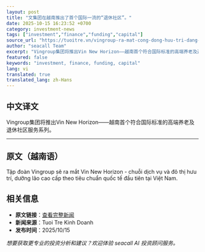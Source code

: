 ```yaml
---
layout: post
title: "文集团在越南推出了首个国际一流的“退休社区”。"
date: 2025-10-15 16:23:52 +0700
category: investment-news
tags: ["investment","finance","funding","capital"]
source_url: "https://tuoitre.vn/vingroup-ra-mat-cong-dong-huu-tri-dang-cap-quoc-te-dau-tien-tai-viet-nam-20251015193603651.htm"
author: "seacall Team"
excerpt: "Vingroup集团将推出Vin New Horizon——越南首个符合国际标准的高端养老及退休社区服务系列。..."
featured: false
keywords: "investment, finance, funding, capital"
lang: vi
translated: true
translated_lang: zh-Hans
---
```


## 中文译文

Vingroup集团将推出Vin New Horizon——越南首个符合国际标准的高端养老及退休社区服务系列。

---

## 原文（越南语）

Tập đoàn Vingroup sẽ ra mắt Vin New Horizon - chuỗi dịch vụ và đô thị hưu trí, dưỡng lão cao cấp theo tiêu chuẩn quốc tế đầu tiên tại Việt Nam.

## 相关信息

- **原文链接**：[查看完整新闻](https://tuoitre.vn/vingroup-ra-mat-cong-dong-huu-tri-dang-cap-quoc-te-dau-tien-tai-viet-nam-20251015193603651.htm)
- **新闻来源**：Tuoi Tre Kinh Doanh
- **发布时间**：2025/10/15

*想要获取更专业的投资分析和建议？欢迎体验 seacall AI 投资顾问服务。*